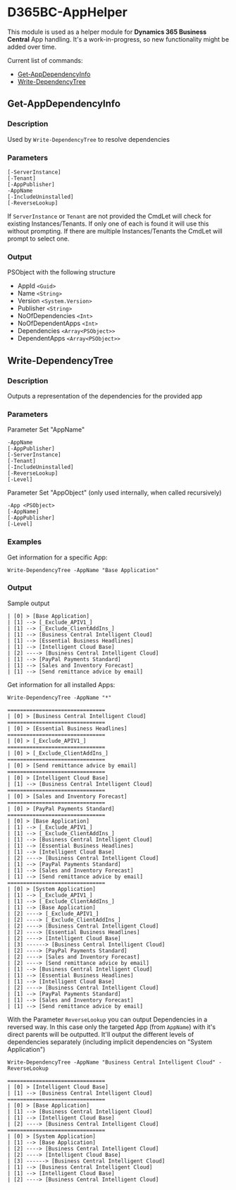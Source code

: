 # D365BC-AppHelper
This module is used as a helper module for **Dynamics 365 Business Central** App handling. It's a work-in-progress, so new functionality might be added over time.

Current list of commands:
- [Get-AppDependencyInfo](#get-appDependencyInfo)
- [Write-DependencyTree](#write-dependencyTree)

## Get-AppDependencyInfo
### Description
Used by `Write-DependencyTree` to resolve dependencies
### Parameters
```
[-ServerInstance]
[-Tenant]
[-AppPublisher]
-AppName
[-IncludeUninstalled]
[-ReverseLookup]
```
If `ServerInstance` or `Tenant` are not provided the CmdLet will check for existing Instances/Tenants. If only one of each is found it will use this without prompting. If there are multiple Instances/Tenants the CmdLet will prompt to select one.

### Output
PSObject with the following structure
- AppId `<Guid>`
- Name `<String>`
- Version `<System.Version>`
- Publisher `<String>`
- NoOfDependencies `<Int>`
- NoOfDependentApps `<Int>`
- Dependencies `<Array<PSObject>>`
- DependentApps `<Array<PSObject>>`

## Write-DependencyTree
### Description
Outputs a representation of the dependencies for the provided app
### Parameters
Parameter Set "AppName"
```
-AppName
[-AppPublisher]
[-ServerInstance]
[-Tenant]
[-IncludeUninstalled]
[-ReverseLookup]
[-Level]
```
Parameter Set "AppObject" (only used internally, when called recursively)
```
-App <PSObject>
[-AppName]
[-AppPublisher]
[-Level]
```
### Examples
Get information for a specific App:

`Write-DependencyTree -AppName "Base Application"`
### Output
Sample output
```
| [0] > [Base Application]
| [1] --> [_Exclude_APIV1_]
| [1] --> [_Exclude_ClientAddIns_]
| [1] --> [Business Central Intelligent Cloud]
| [1] --> [Essential Business Headlines]
| [1] --> [Intelligent Cloud Base]
| [2] ----> [Business Central Intelligent Cloud]
| [1] --> [PayPal Payments Standard]
| [1] --> [Sales and Inventory Forecast]
| [1] --> [Send remittance advice by email]
```
Get information for all installed Apps:

`Write-DependencyTree -AppName "*"`
```
===============================
| [0] > [Business Central Intelligent Cloud]
===============================
| [0] > [Essential Business Headlines]
===============================
| [0] > [_Exclude_APIV1_]
===============================
| [0] > [_Exclude_ClientAddIns_]
===============================
| [0] > [Send remittance advice by email]
===============================
| [0] > [Intelligent Cloud Base]
| [1] --> [Business Central Intelligent Cloud]
===============================
| [0] > [Sales and Inventory Forecast]
===============================
| [0] > [PayPal Payments Standard]
===============================
| [0] > [Base Application]
| [1] --> [_Exclude_APIV1_]
| [1] --> [_Exclude_ClientAddIns_]
| [1] --> [Business Central Intelligent Cloud]
| [1] --> [Essential Business Headlines]
| [1] --> [Intelligent Cloud Base]
| [2] ----> [Business Central Intelligent Cloud]
| [1] --> [PayPal Payments Standard]
| [1] --> [Sales and Inventory Forecast]
| [1] --> [Send remittance advice by email]
===============================
| [0] > [System Application]
| [1] --> [_Exclude_APIV1_]
| [1] --> [_Exclude_ClientAddIns_]
| [1] --> [Base Application]
| [2] ----> [_Exclude_APIV1_]
| [2] ----> [_Exclude_ClientAddIns_]
| [2] ----> [Business Central Intelligent Cloud]
| [2] ----> [Essential Business Headlines]
| [2] ----> [Intelligent Cloud Base]
| [3] ------> [Business Central Intelligent Cloud]
| [2] ----> [PayPal Payments Standard]
| [2] ----> [Sales and Inventory Forecast]
| [2] ----> [Send remittance advice by email]
| [1] --> [Business Central Intelligent Cloud]
| [1] --> [Essential Business Headlines]
| [1] --> [Intelligent Cloud Base]
| [2] ----> [Business Central Intelligent Cloud]
| [1] --> [PayPal Payments Standard]
| [1] --> [Sales and Inventory Forecast]
| [1] --> [Send remittance advice by email]
```
With the Parameter `ReverseLookup` you can output Dependencies in a reversed way. In this case only the targeted App (from `AppName`) with it's direct parents will be outputted. It'll output the different levels of dependencies separately (including implicit dependencies on "System Application")

`Write-DependencyTree -AppName "Business Central Intelligent Cloud" -ReverseLookup`
```
===============================
| [0] > [Intelligent Cloud Base]
| [1] --> [Business Central Intelligent Cloud]
===============================
| [0] > [Base Application]
| [1] --> [Business Central Intelligent Cloud]
| [1] --> [Intelligent Cloud Base]
| [2] ----> [Business Central Intelligent Cloud]
===============================
| [0] > [System Application]
| [1] --> [Base Application]
| [2] ----> [Business Central Intelligent Cloud]
| [2] ----> [Intelligent Cloud Base]
| [3] ------> [Business Central Intelligent Cloud]
| [1] --> [Business Central Intelligent Cloud]
| [1] --> [Intelligent Cloud Base]
| [2] ----> [Business Central Intelligent Cloud]
```